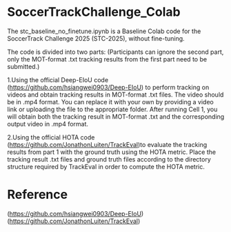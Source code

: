 # SoccerTrackChallenge_Colab
The stc_baseline_no_finetune.ipynb is a Baseline Colab code for the SoccerTrack Challenge 2025 (STC-2025), without fine-tuning.

The code is divided into two parts: 
(Participants can ignore the second part, only the MOT-format .txt tracking results from the first part need to be submitted.)

1.Using the official Deep-EIoU code (https://github.com/hsiangwei0903/Deep-EIoU) to perform tracking on videos and obtain tracking results in MOT-format .txt files.
The video should be in .mp4 format. You can replace it with your own by providing a video link or uploading the file to the appropriate folder.
After running Cell 1, you will obtain both the tracking result in MOT-format .txt and the corresponding output video in .mp4 format.

2.Using the official HOTA code (https://github.com/JonathonLuiten/TrackEval)to evaluate the tracking results from part 1 with the ground truth using the HOTA metric.
Place the tracking result .txt files and ground truth files according to the directory structure required by TrackEval in order to compute the HOTA metric.

# Reference
(https://github.com/hsiangwei0903/Deep-EIoU)
(https://github.com/JonathonLuiten/TrackEval)
